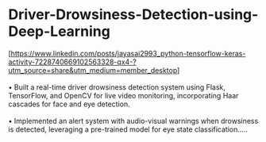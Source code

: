 # Driver-Drowsiness-Detection-using-Deep-Learning
[https://www.linkedin.com/posts/jayasai2993_python-tensorflow-keras-activity-7228740669102563328-qx4-?utm_source=share&utm_medium=member_desktop]<br/><br/>
• Built a real-time driver drowsiness detection system using Flask, TensorFlow, and OpenCV for live video monitoring, incorporating Haar cascades for face and eye detection.<br/> <br/>• Implemented an alert system with audio-visual warnings when drowsiness is detected, leveraging a pre-trained model for eye state classification.....
